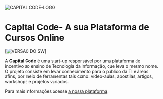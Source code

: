 ![CAPITAL CODE-LOGO](http://capitalcode.com.br/assets/img/capitaldefault.png)


# Capital Code- A sua Plataforma de Cursos Online #


[![VERSÃO DO SW](https://img.shields.io/badge/Capital%20Code--%20version-v.1.1.7-blue.svg)]

A **Capital Code** é uma start-up responsável por uma plataforma de incentivo ao ensino de Tecnologia da Informação, que leva o mesmo nome. O projeto consiste em levar conhecimento para o público da TI e áreas afins, por meio de ferramentas tais como: vídeo-aulas, apostilas, artigos, workshops e projetos variados.

Para mais informações acesse [a nossa plataforma](http://capitalcode.com.br).
